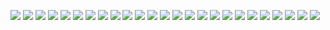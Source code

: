 ![](2021-05-09-11-24-41.png)
![](2021-05-09-11-25-31.png)
![](2021-05-09-11-26-34.png)
![](2021-05-09-11-27-36.png)
![](2021-05-09-11-28-30.png)
![](2021-05-09-11-29-41.png)
![](2021-05-09-11-30-36.png)
![](2021-05-10-10-12-41.png)
![](2021-05-10-15-04-43.png)
![](2021-05-10-15-06-44.png)
![](2021-05-10-15-08-14.png)
![](2021-05-10-15-09-03.png)
![](2021-05-10-15-14-12.png)
![](2021-05-10-15-15-56.png)
![](2021-05-10-15-19-05.png)
![](2021-05-10-15-20-04.png)
![](2021-05-10-15-21-54.png)
![](2021-05-10-15-22-42.png)
![](2021-05-10-15-25-51.png)
![](2021-05-10-15-32-54.png)
![](2021-05-10-16-51-54.png)
![](2021-05-10-16-53-30.png)
![](2021-05-10-16-54-55.png)
![](2021-05-10-22-47-19.png)
![](2021-05-10-22-49-06.png)
